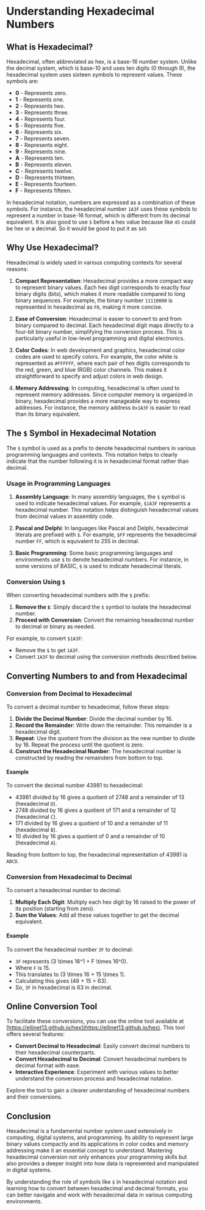 # Understanding Hexadecimal Numbers

## What is Hexadecimal?

Hexadecimal, often abbreviated as hex, is a base-16 number system. Unlike the decimal system, which is base-10 and uses ten digits (0 through 9), the hexadecimal system uses sixteen symbols to represent values. These symbols are:

- **0** - Represents zero.
- **1** - Represents one.
- **2** - Represents two.
- **3** - Represents three.
- **4** - Represents four.
- **5** - Represents five.
- **6** - Represents six.
- **7** - Represents seven.
- **8** - Represents eight.
- **9** - Represents nine.
- **A** - Represents ten.
- **B** - Represents eleven.
- **C** - Represents twelve.
- **D** - Represents thirteen.
- **E** - Represents fourteen.
- **F** - Represents fifteen.

In hexadecimal notation, numbers are expressed as a combination of these symbols. For instance, the hexadecimal number `1A3F` uses these symbols to represent a number in base-16 format, which is different from its decimal equivalent. It is also good to use `$` before a hex value because like `45` could be hex or a decimal. So it would be good to put it as `$45`

## Why Use Hexadecimal?

Hexadecimal is widely used in various computing contexts for several reasons:

1. **Compact Representation**: Hexadecimal provides a more compact way to represent binary values. Each hex digit corresponds to exactly four binary digits (bits), which makes it more readable compared to long binary sequences. For example, the binary number `11110000` is represented in hexadecimal as `F0`, making it more concise.

2. **Ease of Conversion**: Hexadecimal is easier to convert to and from binary compared to decimal. Each hexadecimal digit maps directly to a four-bit binary number, simplifying the conversion process. This is particularly useful in low-level programming and digital electronics.

3. **Color Codes**: In web development and graphics, hexadecimal color codes are used to specify colors. For example, the color white is represented as `#FFFFFF`, where each pair of hex digits corresponds to the red, green, and blue (RGB) color channels. This makes it straightforward to specify and adjust colors in web design.

4. **Memory Addressing**: In computing, hexadecimal is often used to represent memory addresses. Since computer memory is organized in binary, hexadecimal provides a more manageable way to express addresses. For instance, the memory address `0x1A3F` is easier to read than its binary equivalent.

## The `$` Symbol in Hexadecimal Notation

The `$` symbol is used as a prefix to denote hexadecimal numbers in various programming languages and contexts. This notation helps to clearly indicate that the number following it is in hexadecimal format rather than decimal.

### Usage in Programming Languages

1. **Assembly Language**: In many assembly languages, the `$` symbol is used to indicate hexadecimal values. For example, `$1A3F` represents a hexadecimal number. This notation helps distinguish hexadecimal values from decimal values in assembly code.

2. **Pascal and Delphi**: In languages like Pascal and Delphi, hexadecimal literals are prefixed with `$`. For example, `$FF` represents the hexadecimal number `FF`, which is equivalent to 255 in decimal.

3. **Basic Programming**: Some basic programming languages and environments use `$` to denote hexadecimal numbers. For instance, in some versions of BASIC, `$` is used to indicate hexadecimal literals.

### Conversion Using `$`

When converting hexadecimal numbers with the `$` prefix:
1. **Remove the `$`**: Simply discard the `$` symbol to isolate the hexadecimal number.
2. **Proceed with Conversion**: Convert the remaining hexadecimal number to decimal or binary as needed.

For example, to convert `$1A3F`:
- Remove the `$` to get `1A3F`.
- Convert `1A3F` to decimal using the conversion methods described below.

## Converting Numbers to and from Hexadecimal

### Conversion from Decimal to Hexadecimal

To convert a decimal number to hexadecimal, follow these steps:

1. **Divide the Decimal Number**: Divide the decimal number by 16.
2. **Record the Remainder**: Write down the remainder. This remainder is a hexadecimal digit.
3. **Repeat**: Use the quotient from the division as the new number to divide by 16. Repeat the process until the quotient is zero.
4. **Construct the Hexadecimal Number**: The hexadecimal number is constructed by reading the remainders from bottom to top.

#### Example

To convert the decimal number 43981 to hexadecimal:
- 43981 divided by 16 gives a quotient of 2748 and a remainder of 13 (hexadecimal `D`).
- 2748 divided by 16 gives a quotient of 171 and a remainder of 12 (hexadecimal `C`).
- 171 divided by 16 gives a quotient of 10 and a remainder of 11 (hexadecimal `B`).
- 10 divided by 16 gives a quotient of 0 and a remainder of 10 (hexadecimal `A`).

Reading from bottom to top, the hexadecimal representation of 43981 is `ABCD`.

### Conversion from Hexadecimal to Decimal

To convert a hexadecimal number to decimal:

1. **Multiply Each Digit**: Multiply each hex digit by 16 raised to the power of its position (starting from zero).
2. **Sum the Values**: Add all these values together to get the decimal equivalent.

#### Example

To convert the hexadecimal number `3F` to decimal:
- `3F` represents \(3 \times 16^1 + F \times 16^0\).
- Where `F` is 15.
- This translates to \(3 \times 16 + 15 \times 1\).
- Calculating this gives \(48 + 15 = 63\).
- So, `3F` in hexadecimal is 63 in decimal.

## Online Conversion Tool

To facilitate these conversions, you can use the online tool available at [https://ellinet13.github.io/hex](https://ellinet13.github.io/hex). This tool offers several features:

- **Convert Decimal to Hexadecimal**: Easily convert decimal numbers to their hexadecimal counterparts.
- **Convert Hexadecimal to Decimal**: Convert hexadecimal numbers to decimal format with ease.
- **Interactive Experience**: Experiment with various values to better understand the conversion process and hexadecimal notation.

Explore the tool to gain a clearer understanding of hexadecimal numbers and their conversions.

## Conclusion

Hexadecimal is a fundamental number system used extensively in computing, digital systems, and programming. Its ability to represent large binary values compactly and its applications in color codes and memory addressing make it an essential concept to understand. Mastering hexadecimal conversion not only enhances your programming skills but also provides a deeper insight into how data is represented and manipulated in digital systems.

By understanding the role of symbols like `$` in hexadecimal notation and learning how to convert between hexadecimal and decimal formats, you can better navigate and work with hexadecimal data in various computing environments.